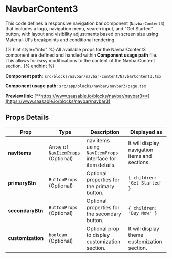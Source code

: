 # NavbarContent3

This code defines a responsive navigation bar component (`NavbarContent3`) that includes a logo, navigation menu, search input, and "Get Started" button, with layout and visibility adjustments based on screen size using Material-UI's breakpoints and conditional rendering.

{% hint style="info" %}
All available props for the NavbarContent3 component are defined and handled within **Component usage path** file. This allows for easy modifications to the content of the NavbarContent section.
{% endhint %}

**Component path**: `src/blocks/navbar/navbar-content/NavbarContent3.tsx`

**Component usage path:**  `src/app/blocks/navbar/navbar3/page.tsx`

**Preview link:** [**https://www.saasable.io/blocks/navbar/navbar3**](https://www.saasable.io/blocks/navbar/navbar3)

## Props Details

| Prop              | Type                                                               | Description                                                | Displayed as                                   |
| ----------------- | ------------------------------------------------------------------ | ---------------------------------------------------------- | ---------------------------------------------- |
| **navItems**      | Array of [`NavItemProps`](../navmenu.md#navitems-props) (Optional) | nav items using `NavItemProps` interface for item details. | It will display navigation items and sections. |
| **primaryBtn**    | `ButtonProps` (Optional)                                           | Optional properties for the primary button.                | `{ children: 'Get Started' }`                  |
| **secondaryBtn**  | `ButtonProps` (Optional)                                           | Optional properties for the secondary button.              | `{ children: 'Buy Now' }`                      |
| **customization** | `boolean` (Optional)                                               | Optional prop to display customization section.            | It will display theme customization section.   |
